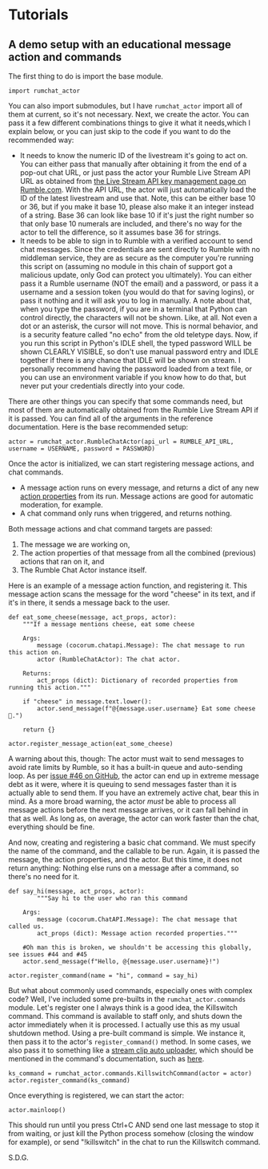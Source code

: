 # Tutorials

## A demo setup with an educational message action and commands

The first thing to do is import the base module.

```
import rumchat_actor
```

You can also import submodules, but I have `rumchat_actor` import all of them at current, so it's not necessary.
Next, we create the actor. You can pass it a few different combinations things to give it what it needs,which I explain below, or you can just skip to the code if you want to do the recommended way:

- It needs to know the numeric ID of the livestream it's going to act on. You can either pass that manually after obtaining it from the end of a pop-out chat URL, or just pass the actor your Rumble Live Stream API URL as obtained from [the Live Stream API key management page on Rumble.com](https://rumble.com/account/livestream-api). With the API URL, the actor will just automatically load the ID of the latest livestream and use that. Note, this can be either base 10 or 36, but if you make it base 10, please also make it an integer instead of a string. Base 36 can look like base 10 if it's just the right number so that only base 10 numerals are included, and there's no way for the actor to tell the difference, so it assumes base 36 for strings.
- It needs to be able to sign in to Rumble with a verified account to send chat messages. Since the credentials are sent directly to Rumble with no middleman service, they are as secure as the computer you're running this script on (assuming no module in this chain of support got a malicious update, only God can protect you ultimately). You can either pass it a Rumble username (NOT the email) and a password, or pass it a username and a session token (you would do that for saving logins), or pass it nothing and it will ask you to log in manually. A note about that, when you type the password, if you are in a terminal that Python can control directly, the characters will not be shown. Like, at all. Not even a dot or an asterisk, the cursor will not move. This is normal behavior, and is a security feature called "no echo" from the old teletype days. Now, if you run this script in Python's IDLE shell, the typed password WILL be shown CLEARLY VISIBLE, so don't use manual password entry and IDLE together if there is any chance that IDLE will be shown on stream. I personally recommend having the password loaded from a text file, or you can use an environment variable if you know how to do that, but never put your credentials directly into your code.

There are other things you can specify that some commands need, but most of them are automatically obtained from the Rumble Live Stream API if it is passed. You can find all of the arguments in the reference documentation. Here is the base recommended setup:

```
actor = rumchat_actor.RumbleChatActor(api_url = RUMBLE_API_URL, username = USERNAME, password = PASSWORD)
```

Once the actor is initialized, we can start registering message actions, and chat commands.
- A message action runs on every message, and returns a dict of any new [action properties](action_properties.md) from its run. Message actions are good for automatic moderation, for example.
- A chat command only runs when triggered, and returns nothing.

Both message actions and chat command targets are passed:
1. The message we are working on,
2. The action properties of that message from all the combined (previous) actions that ran on it, and
3. The Rumble Chat Actor instance itself.

Here is an example of a message action function, and registering it. This message action scans the message for the word "cheese" in its text, and if it's in there, it sends a message back to the user.

```
def eat_some_cheese(message, act_props, actor):
    """If a message mentions cheese, eat some cheese

    Args:
        message (cocorum.chatapi.Message): The chat message to run this action on.
        actor (RumbleChatActor): The chat actor.

    Returns:
        act_props (dict): Dictionary of recorded properties from running this action."""

    if "cheese" in message.text.lower():
        actor.send_message(f"@{message.user.username} Eat some cheese 🧀.")
    
    return {}

actor.register_message_action(eat_some_cheese)
```

A warning about this, though: The actor must wait to send messages to avoid rate limits by Rumble, so it has a built-in queue and auto-sending loop. As per [issue #46 on GitHub](https://github.com/thelabcat/rumble-chat-actor/issues/46), the actor can end up in extreme message debt as it were, where it is queuing to send messages faster than it is actually able to send them. If you have an extremely active chat, bear this in mind. As a more broad warning, the actor *must* be able to process all message actions before the next message arrives, or it can fall behind in that as well. As long as, on average, the actor can work faster than the chat, everything should be fine.

And now, creating and registering a basic chat command. We must specify the name of the command, and the callable to be run. Again, it is passed the message, the action properties, and the actor. But this time, it does not return anything: Nothing else runs on a message after a command, so there's no need for it.

```
def say_hi(message, act_props, actor):
        """Say hi to the user who ran this command

    Args:
        message (cocorum.ChatAPI.Message): The chat message that called us.
        act_props (dict): Message action recorded properties."""
        
    #Oh man this is broken, we shouldn't be accessing this globally, see issues #44 and #45
    actor.send_message(f"Hello, @{message.user.username}!")

actor.register_command(name = "hi", command = say_hi)
```

But what about commonly used commands, especially ones with complex code? Well, I've included some pre-builts in the `rumchat_actor.commands` module. Let's register one I always think is a good idea, the Killswitch command. This command is available to staff only, and shuts down the actor immediately when it is processed. I actually use this as my usual shutdown method. Using a pre-built command is simple. We instance it, then pass it to the actor's `register_command()` method. In some cases, we also pass it to something like a [stream clip auto uploader](../modules_ref/misc/#rumchat_actor.misc.ClipUploader), which should be mentioned in the command's documentation, such as [here](../modules_ref/commands/#rumchat_actor.commands.ClipReplayBufferCommand).

```
ks_command = rumchat_actor.commands.KillswitchCommand(actor = actor)
actor.register_command(ks_command)
```

Once everything is registered, we can start the actor:

```
actor.mainloop()
```

This should run until you press Ctrl+C AND send one last message to stop it from waiting, or just kill the Python process somehow (closing the window for example), or send "!killswitch" in the chat to run the Killswitch command.

S.D.G.
